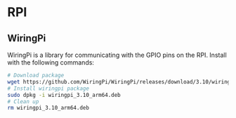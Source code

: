 # RPI
## WiringPi
WiringPi is a library for communicating with the GPIO pins on the RPI.
Install with the following commands:
```sh
# Download package
wget https://github.com/WiringPi/WiringPi/releases/download/3.10/wiringpi_3.10_arm64.deb
# Install wiringpi package
sudo dpkg -i wiringpi_3.10_arm64.deb
# Clean up
rm wiringpi_3.10_arm64.deb
```
